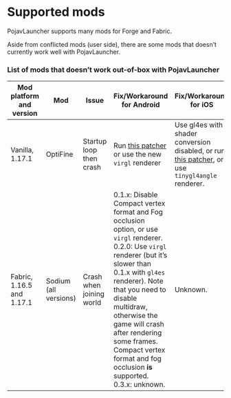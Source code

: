 # Supported mods

PojavLauncher supports many mods for Forge and Fabric.

Aside from conflicted mods (user side), there are some mods that doesn’t currently work well with PojavLauncher.

### List of mods that doesn’t work out-of-box with PojavLauncher

| Mod platform and version | Mod | Issue | Fix/Workaround for Android | Fix/Workaround for iOS |
| ------- | ------- | ------- | ------- | ------- |
| Vanilla, 1.17.1 | OptiFine | Startup loop then crash | Run [this patcher](https://cdn.discordapp.com/attachments/724163890803638277/888992640819925032/PojavOF117AssetsPatcher.jar) or use the new `virgl` renderer | Use gl4es with shader conversion disabled, or run [this patcher](https://cdn.discordapp.com/attachments/724163890803638277/888992640819925032/PojavOF117AssetsPatcher.jar), or use `tinygl4angle` renderer. |
| Fabric, 1.16.5 and 1.17.1 | Sodium (all versions) | Crash when joining world | 0.1.x: Disable Compact vertex format and Fog occlusion option, or use `virgl` renderer. 0.2.0: Use `virgl` renderer (but it’s slower than 0.1.x with `gl4es` renderer). Note that you need to disable multidraw, otherwise the game will crash after rendering some frames. Compact vertex format and fog occlusion __**is**__ supported. 0.3.x: unknown. | Unknown. |

